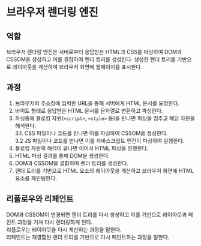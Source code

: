 # 브라우저 렌더링 엔진

## 역할

브라우저 렌더링 엔진은 서버로부터 응답받은 HTML과 CSS를 파싱하여 DOM과 CSSOM을 생성하고 이를 결합하여 렌더 트리를 생성한다. 생성한 렌더 트리를 기반으로 레이아웃을 계산하여 브라우저 화면에 웹페이지를 표시한다.

## 과정

1. 브라우저의 주소창에 입력한 URL을 통해 서버에게 HTML 문서를 요청한다.
2. 바이트 형태로 응답받은 HTML 문서를 문자열로 변환하고 파싱한다.
3. 파싱중에 블로킹 자원(`<script>`, `<style>` 등)을 만나면 파싱을 멈추고 해당 자원을 해석한다.  
   3.1. CSS 파일이나 코드를 만나면 이를 파싱하여 CSSOM을 생성한다.  
   3.2 JS 파일이나 코드를 만나면 이를 자바스크립트 엔진이 파싱하여 실행한다.
4. 블로킹 자원의 해석이 끝나면 이어서 HTML 파싱을 진행한다.
5. HTML 파싱 결과를 통해 DOM을 생성한다.
6. DOM과 CSSOM을 결합하여 렌더 트리를 생성한다.
7. 렌더 트리를 기반으로 HTML 요소의 레이아웃을 계산하고 브라우저 화면에 HTML 요소를 페인팅한다.

## 리플로우와 리페인트

DOM과 CSSOM이 변경되면 렌더 트리를 다시 생성하고 이를 기반으로 레이아웃과 페인트 과정을 거쳐 다시 렌더링하게 된다.  
리플로우는 레이아웃을 다시 계산하는 과정을 말한다.  
리페인트는 재결합된 랜더 트리를 기반으로 다시 페인트하는 과정을 말한다.
